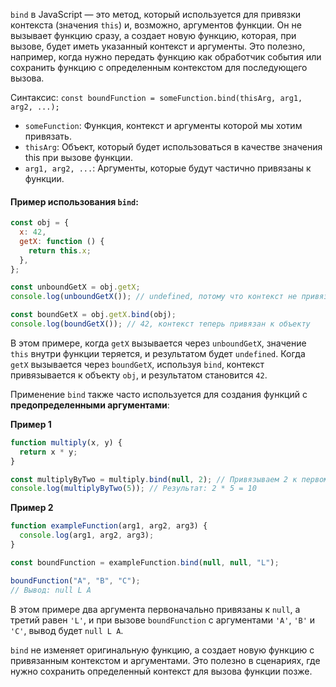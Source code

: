 `bind` в JavaScript — это метод, который используется для привязки контекста (значения `this`) и, возможно, аргументов функции. Он не вызывает функцию сразу, а создает новую функцию, которая, при вызове, будет иметь указанный контекст и аргументы. Это полезно, например, когда нужно передать функцию как обработчик события или сохранить функцию с определенным контекстом для последующего вызова.

Синтаксис: `const boundFunction = someFunction.bind(thisArg, arg1, arg2, ...);`

- `someFunction`: Функция, контекст и аргументы которой мы хотим привязать.
- `thisArg`: Объект, который будет использоваться в качестве значения this при вызове функции.
- `arg1, arg2, ...`: Аргументы, которые будут частично привязаны к функции.

#### Пример использования `bind`:

```js
const obj = {
  x: 42,
  getX: function () {
    return this.x;
  },
};

const unboundGetX = obj.getX;
console.log(unboundGetX()); // undefined, потому что контекст не привязан

const boundGetX = obj.getX.bind(obj);
console.log(boundGetX()); // 42, контекст теперь привязан к объекту
```

В этом примере, когда `getX` вызывается через `unboundGetX`, значение `this` внутри функции теряется, и результатом будет `undefined`. Когда `getX` вызывается через `boundGetX`, используя `bind`, контекст привязывается к объекту `obj`, и результатом становится `42`.

Применение `bind` также часто используется для создания функций с **предопределенными аргументами**:

**Пример 1**

```js
function multiply(x, y) {
  return x * y;
}

const multiplyByTwo = multiply.bind(null, 2); // Привязываем 2 к первому аргументу
console.log(multiplyByTwo(5)); // Результат: 2 * 5 = 10
```

**Пример 2**

```js
function exampleFunction(arg1, arg2, arg3) {
  console.log(arg1, arg2, arg3);
}

const boundFunction = exampleFunction.bind(null, null, "L");

boundFunction("A", "B", "C");
// Вывод: null L A
```

В этом примере два аргумента первоначально привязаны к `null`, а третий равен `'L'`, и при вызове `boundFunction` с аргументами `'A'`, `'B'` и `'C'`, вывод будет `null L A`.

`bind` не изменяет оригинальную функцию, а создает новую функцию с привязанным контекстом и аргументами. Это полезно в сценариях, где нужно сохранить определенный контекст для вызова функции позже.
